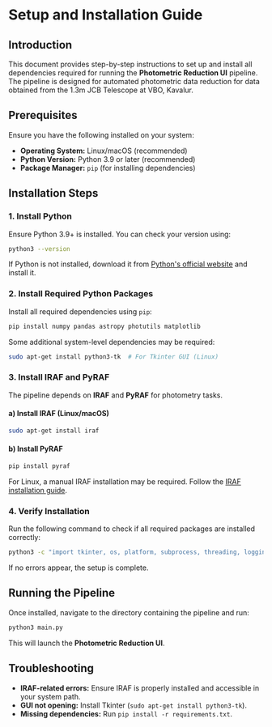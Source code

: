 # Setup and Installation Guide

## Introduction
This document provides step-by-step instructions to set up and install all dependencies required for running the **Photometric Reduction UI** pipeline. The pipeline is designed for automated photometric data reduction for data obtained from the 1.3m JCB Telescope at VBO, Kavalur.

## Prerequisites
Ensure you have the following installed on your system:
- **Operating System:** Linux/macOS (recommended)
- **Python Version:** Python 3.9 or later (recommended)
- **Package Manager:** `pip` (for installing dependencies)

## Installation Steps

### 1. Install Python
Ensure Python 3.9+ is installed. You can check your version using:
```bash
python3 --version
```
If Python is not installed, download it from [Python's official website](https://www.python.org/) and install it.

### 2. Install Required Python Packages
Install all required dependencies using `pip`:
```bash
pip install numpy pandas astropy photutils matplotlib
```
Some additional system-level dependencies may be required:
```bash
sudo apt-get install python3-tk  # For Tkinter GUI (Linux)
```

### 3. Install IRAF and PyRAF
The pipeline depends on **IRAF** and **PyRAF** for photometry tasks.

#### a) Install IRAF (Linux/macOS)
```bash
sudo apt-get install iraf
```
#### b) Install PyRAF
```bash
pip install pyraf
```
For Linux, a manual IRAF installation may be required. Follow the [IRAF installation guide](https://iraf-community.github.io/install.html).

### 4. Verify Installation
Run the following command to check if all required packages are installed correctly:
```bash
python3 -c "import tkinter, os, platform, subprocess, threading, logging, glob, fnmatch, re, numpy, pandas, astropy.io.fits, astropy.stats, pyraf.iraf, photutils.detection, photutils.background, matplotlib.pyplot; print('All packages installed successfully!')"
```
If no errors appear, the setup is complete.

## Running the Pipeline
Once installed, navigate to the directory containing the pipeline and run:
```bash
python3 main.py
```
This will launch the **Photometric Reduction UI**.

## Troubleshooting
- **IRAF-related errors:** Ensure IRAF is properly installed and accessible in your system path.
- **GUI not opening:** Install Tkinter (`sudo apt-get install python3-tk`).
- **Missing dependencies:** Run `pip install -r requirements.txt`.
